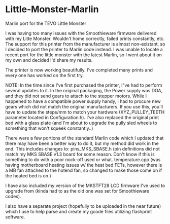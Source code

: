 # Little-Monster-Marlin
Marlin port for the TEVO Little Monster

I was having too many issues with the Smoothieware firmware delivered with my Litte Monster.  Wouldn't home correctly, failed prints constantly, etc.  The support for this printer from the manufacturer is almost non-existant, so I decided to port the printer to Marlin code instead.  I was unable to locate a recent port for the little monster with the latest Marlin, so I went about it on my own and decided I'd share my results.

The printer is now working beautifully.  I've completed many prints and every one has worked on the first try.

NOTE: In the time since I've first purchased the printer, I"ve had to perform several updates to it.  In the original packaging, the Power supply was DOA, and they did not send gears to attach to the stepper motors.  While I happened to have a compatible power supply handy, I had to procure new gears which did not match the original manufacturers.  If you use this, you'll have to update the steps/mm to match your hardware (XYZ_PULLEY_TEETH parameter located in Configuration.h).  I've also replaced the original print bed with a glass plate (and I'm about to upgrade the pully sled wheels to something that won't squeek constantly..)

There were a few portions of the standard Marlin code which I updated that there may have been a better way to do it, but my method did work in the end.  This includes changes to:
  pins_MKS_SBASE.h (pin definitions did not match my MKS SBASE v1.3 board for some reason.  Don't know if this is something to do with a poor nock-off used or what.
  temperature.cpp (was having motherboard heating issues w/ the heat bed FETs, however there is a MB fan attached to the hotend fan, so changed to make those come on if the heated bed is on.)
  
I have also included my version of the MKSTFT28 LCD firmware I've used to upgrade from (kinda had to as the old one was set for Smoothieware codes).  

I also have a separate project (hopefully to be uploaded in the near future) which I use to help parse and create my gcode files utilizing flashprint software.
  
  
